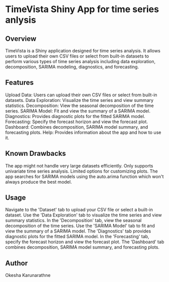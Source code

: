 # TimeVista Shiny App for time series anlysis
## Overview
TimeVista is a Shiny application designed for time series analysis. It allows users to upload their own CSV files or select from built-in datasets to perform various types of time series analysis including data exploration, decomposition, SARIMA modeling, diagnostics, and forecasting.

## Features
Upload Data: Users can upload their own CSV files or select from built-in datasets.
Data Exploration: Visualize the time series and view summary statistics.
Decomposition: View the seasonal decomposition of the time series.
SARIMA Model: Fit and view the summary of a SARIMA model.
Diagnostics: Provides diagnostic plots for the fitted SARIMA model.
Forecasting: Specify the forecast horizon and view the forecast plot.
Dashboard: Combines decomposition, SARIMA model summary, and forecasting plots.
Help: Provides information about the app and how to use it.

## Known Drawbacks
The app might not handle very large datasets efficiently.
Only supports univariate time series analysis.
Limited options for customizing plots.
The app searches for SARIMA models using the auto.arima function which won't always produce the best model.

## Usage
Navigate to the 'Dataset' tab to upload your CSV file or select a built-in dataset.
Use the 'Data Exploration' tab to visualize the time series and view summary statistics.
In the 'Decomposition' tab, view the seasonal decomposition of the time series.
Use the 'SARIMA Model' tab to fit and view the summary of a SARIMA model.
The 'Diagnostics' tab provides diagnostic plots for the fitted SARIMA model.
In the 'Forecasting' tab, specify the forecast horizon and view the forecast plot.
The 'Dashboard' tab combines decomposition, SARIMA model summary, and forecasting plots.
## Author
Okesha Karunarathne
